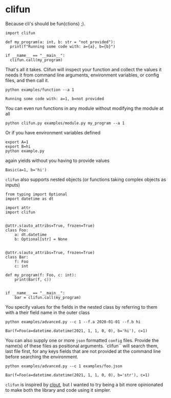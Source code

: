 # clifun

Because cli's should be fun(ctions) ;).

```
import clifun

def my_program(a: int, b: str = "not provided"):
  print(f"Running some code with: a={a}, b={b}")

if __name__ == "__main__":
  clifun.call(my_program)
```

That's all it takes. Clifun will inspect your function and collect the values it needs it from command line arguments, environment variables, or config files, and then call it.

```
python examples/function --a 1
```
```
Running some code with: a=1, b=not provided
```

You can even run functions in any module without modifying the module at all

```
python clifun.py examples/module.py my_program --a 1
```

Or if you have environment variables defined

```
export A=1
export B=hi
python example.py
```
again yields without you having to provide values
```
Basic(a=1, b='hi')
```

`clifun` also supports nested objects (or functions taking complex objects as inputs)

```
from typing import Optional
import datetime as dt

import attr
import clifun


@attr.s(auto_attribs=True, frozen=True)
class Foo:
    a: dt.datetime
    b: Optional[str] = None


@attr.s(auto_attribs=True, frozen=True)
class Bar:
    f: Foo
    c: int

def my_program(f: Foo, c: int):
    print(Bar(f, c))


if __name__ == "__main__":
    bar = clifun.call(my_program)
```

You specify values for the fields in the nested class by referring to them with a their field name in the outer class

```
python examples/advanced.py --c 1 --f.a 2020-01-01 --f.b hi
```
```
Bar(f=Foo(a=datetime.datetime(2021, 1, 1, 0, 0), b='hi'), c=1)
```

You can also supply one or more `json` formatted `config` files. Provide the name(s) of these files as positional arguments. `clifun`` will search them, last file first, for any keys fields that are not provided at the command line before searching the environment.

```
python examples/advanced.py --c 1 examples/foo.json
```
```
Bar(f=Foo(a=datetime.datetime(2021, 1, 1, 0, 0), b='str'), c=1)
```

`clifun` is inspired by [clout](https://github.com/python-clout/clout), but I wanted to try being a bit more opinionated to make both the library and code using it simpler.


